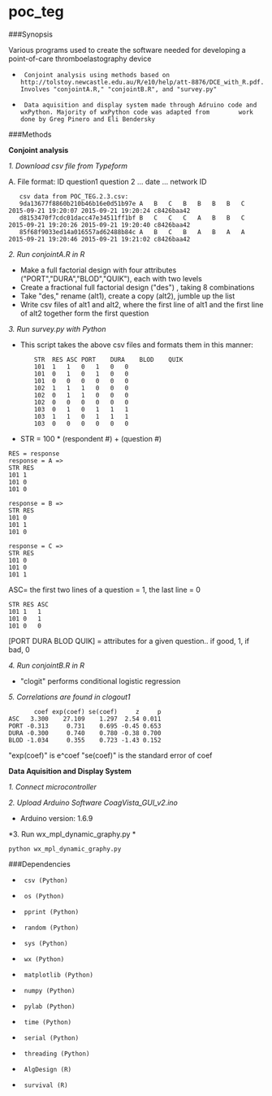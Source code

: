 # poc_teg

###Synopsis

Various programs used to create the software needed for developing a point-of-care thromboelastography device 
+      Conjoint analysis using methods based on http://tolstoy.newcastle.edu.au/R/e10/help/att-8876/DCE_with_R.pdf. Involves "conjointA.R," "conjointB.R", and "survey.py" 
+      Data aquisition and display system made through Adruino code and wxPython. Majority of wxPython code was adapted from        work done by Greg Pinero and Eli Bendersky 

###Methods

**Conjoint analysis**

*1. Download csv file from Typeform*

A.	File format: ID	question1	question 2	...	date  ...	network ID

       csv data from POC_TEG.2.3.csv: 
       9da13677f8860b210b46b16e0d51b97e	A	B	C	B	B	B	B	C	2015-09-21 19:20:07	2015-09-21 19:20:24	c8426baa42
       d8153470f7cdc01dacc47e34511ff1bf	B	C	C	C	A	B	B	C	2015-09-21 19:20:26	2015-09-21 19:20:40	c8426baa42
       85f68f9033ed14a016557ad62488b84c	A	B	C	B	A	B	A	A	2015-09-21 19:20:46	2015-09-21 19:21:02	c8426baa42
       

*2. Run conjointA.R in R*

  + Make a full factorial design with four attributes ("PORT","DURA","BLOD","QUIK"), 
each with two levels 
  + Create a fractional full factorial design ("des") , taking 8 combinations
  + Take "des," rename (alt1), create a copy (alt2), jumble up the list
  + Write csv files of alt1 and alt2, where the first line of alt1 and the first line of alt2 together form the first question
  

*3. Run survey.py with Python*
  + This script takes the above csv files and formats them in this manner:

```
       STR	RES	ASC	PORT	DURA	BLOD	QUIK
       101	1	1	0	1	0	0
       101	0	1	0	1	0	0
       101	0	0	0	0	0	0
       102	1	1	1	0	0	0
       102	0	1	1	0	0	0
       102	0	0	0	0	0	0
       103	0	1	0	1	1	1
       103	1	1	0	1	1	1
       103	0	0	0	0	0	0
```
  + STR = 100 * (respondent #) + (question #)
```
RES = response 
response = A => 
STR	RES
101	1
101	0	
101	0

response = B => 
STR	RES
101	0
101	1	
101	0

response = C => 
STR	RES
101	0
101	0	
101	1
```
ASC= the first two lines of a question = 1, the last line = 0 
```
STR	RES	ASC
101	1	1	
101	0	1	
101	0	0
```
[PORT	DURA	BLOD	QUIK] = attributes for a given question.. if good, 1, if bad, 0

*4. Run conjointB.R in R*

  + "clogit" performs conditional logistic regression 

*5. Correlations are found in clogout1* 

```
       coef exp(coef) se(coef)     z     p
ASC   3.300    27.109    1.297  2.54 0.011
PORT -0.313     0.731    0.695 -0.45 0.653
DURA -0.300     0.740    0.780 -0.38 0.700
BLOD -1.034     0.355    0.723 -1.43 0.152
```

"exp(coef)" is e^coef 
"se(coef)" is the standard error of coef 

**Data Aquisition and Display System**

*1. Connect microcontroller*

*2. Upload Arduino Software CoagVista_GUI_v2.ino* 
  + Arduino version: 1.6.9

*3. Run wx_mpl_dynamic_graphy.py *
```
python wx_mpl_dynamic_graphy.py
```

###Dependencies 
+      csv (Python)
+      os (Python)
+      pprint (Python)
+      random (Python)
+      sys (Python)
+      wx (Python)
+      matplotlib (Python)
+      numpy (Python)
+      pylab (Python)
+      time (Python)
+      serial (Python) 
+      threading (Python)
+      AlgDesign (R)
+      survival (R)

